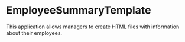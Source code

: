 # EmployeeSummaryTemplate
This application allows managers to create HTML files with information about their employees.
